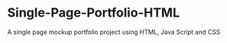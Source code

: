 # Single-Page-Portfolio-HTML
A single page mockup portfolio project using HTML, Java Script and CSS 
